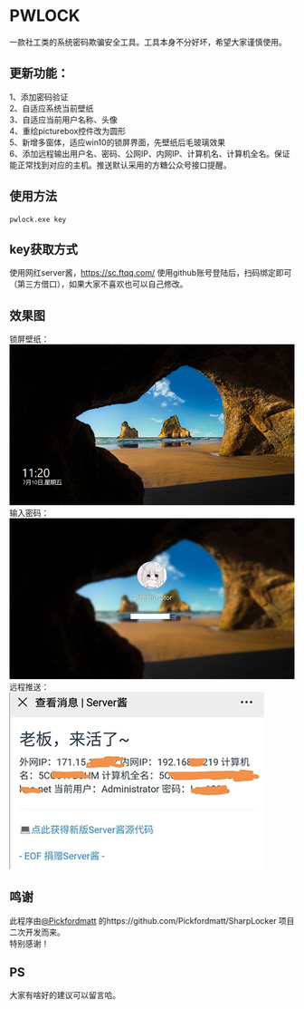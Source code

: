 # PWLOCK
一款社工类的系统密码欺骗安全工具。工具本身不分好坏，希望大家谨慎使用。
## 更新功能：
1、添加密码验证<br>
2、自适应系统当前壁纸<br>
3、自适应当前用户名称、头像<br>
4、重绘picturebox控件改为圆形<br>
5、新增多窗体，适应win10的锁屏界面，先壁纸后毛玻璃效果<br>
6、添加远程输出用户名、密码、公网IP、内网IP、计算机名、计算机全名。保证能正常找到对应的主机。推送默认采用的方糖公众号接口提醒。<br>
## 使用方法
``pwlock.exe key``
## key获取方式
使用网红server酱，https://sc.ftqq.com/ 使用github账号登陆后，扫码绑定即可（第三方借口），如果大家不喜欢也可以自己修改。
## 效果图
锁屏壁纸：
![锁屏壁纸](https://github.com/0lizi/pwlock/blob/master/2.jpg)<br>
输入密码：
![输入密码](https://github.com/0lizi/pwlock/blob/master/3.jpg)<br>
远程推送：<br>
![远程推送](https://github.com/0lizi/pwlock/blob/master/1.jpg)<br>
## 鸣谢
此程序由[@Pickfordmatt](https://github.com/Pickfordmatt) 的https://github.com/Pickfordmatt/SharpLocker 项目二次开发而来。<br>
特别感谢！
## PS
大家有啥好的建议可以留言哈。
